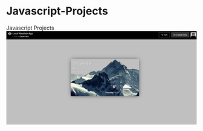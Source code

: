 # Javascript-Projects
Javascript Projects
<br>
![Weather App Screenshot](Local-Weather-App/screenshot.png?raw=true "Optional Title")
